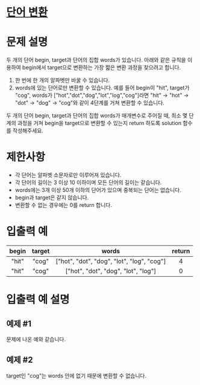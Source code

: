 # [단어 변환](https://school.programmers.co.kr/learn/courses/30/lessons/43163)

# 문제 설명
두 개의 단어 begin, target과 단어의 집합 words가 있습니다. 아래와 같은 규칙을 이용하여 begin에서 target으로 변환하는 가장 짧은 변환 과정을 찾으려고 합니다.

1. 한 번에 한 개의 알파벳만 바꿀 수 있습니다.
2. words에 있는 단어로만 변환할 수 있습니다.
예를 들어 begin이 "hit", target가 "cog", words가 ["hot","dot","dog","lot","log","cog"]라면 "hit" -> "hot" -> "dot" -> "dog" -> "cog"와 같이 4단계를 거쳐 변환할 수 있습니다.

두 개의 단어 begin, target과 단어의 집합 words가 매개변수로 주어질 때, 최소 몇 단계의 과정을 거쳐 begin을 target으로 변환할 수 있는지 return 하도록 solution 함수를 작성해주세요.

# 제한사항
* 각 단어는 알파벳 소문자로만 이루어져 있습니다.
* 각 단어의 길이는 3 이상 10 이하이며 모든 단어의 길이는 같습니다.
* words에는 3개 이상 50개 이하의 단어가 있으며 중복되는 단어는 없습니다.
* begin과 target은 같지 않습니다.
* 변환할 수 없는 경우에는 0를 return 합니다.

# 입출력 예
begin	|target	|words	|return
:---:|:---:|:---:|:---:
"hit"	|"cog"	|["hot", "dot", "dog", "lot", "log", "cog"]|	4
"hit"	|"cog"	|["hot", "dot", "dog", "lot", "log"]|	0
# 입출력 예 설명
## 예제 #1
문제에 나온 예와 같습니다.

## 예제 #2
target인 "cog"는 words 안에 없기 때문에 변환할 수 없습니다.